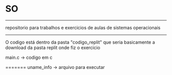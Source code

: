 # SO
------------
repositorio para trabalhos e exercicios de aulas de sistemas operacionais

------
O codigo está dentro da pasta "codigo_replit" que seria basicamente a download da pasta replit onde fiz o exercicio 

main.c -> codigo em c

=======
uname_info -> arquivo para executar  
